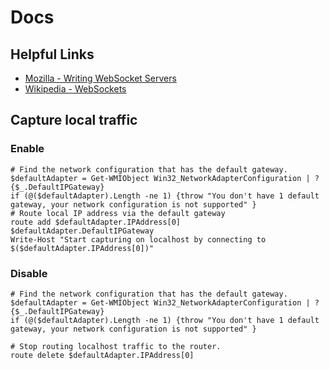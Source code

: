 # Docs

## Helpful Links
- [Mozilla - Writing WebSocket Servers](https://developer.mozilla.org/en-US/docs/Web/API/WebSockets_API/Writing_WebSocket_servers)
- [Wikipedia - WebSockets](en.wikipedia.org/wiki/WebSocket)

## Capture local traffic

### Enable
```
# Find the network configuration that has the default gateway.
$defaultAdapter = Get-WMIObject Win32_NetworkAdapterConfiguration | ? {$_.DefaultIPGateway}
if (@($defaultAdapter).Length -ne 1) {throw "You don't have 1 default gateway, your network configuration is not supported" } 
# Route local IP address via the default gateway
route add $defaultAdapter.IPAddress[0] $defaultAdapter.DefaultIPGateway
Write-Host "Start capturing on localhost by connecting to $($defaultAdapter.IPAddress[0])"
```

### Disable
```
# Find the network configuration that has the default gateway.
$defaultAdapter = Get-WMIObject Win32_NetworkAdapterConfiguration | ? {$_.DefaultIPGateway}
if (@($defaultAdapter).Length -ne 1) {throw "You don't have 1 default gateway, your network configuration is not supported" } 
 
# Stop routing localhost traffic to the router.
route delete $defaultAdapter.IPAddress[0]
```